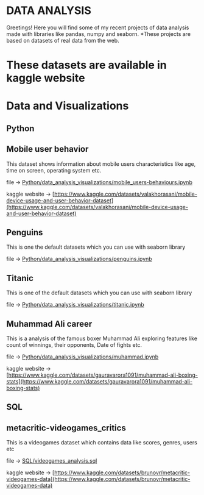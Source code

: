 # DATA ANALYSIS
Greetings!
Here you will find some of my recent projects of data analysis made with libraries like pandas, numpy and seaborn.
*These projects are based on datasets of real data from the web.
 # These datasets are available in kaggle website



 # Data and Visualizations
 ## Python 
 ## Mobile user behavior
 This dataset shows information about mobile users characteristics like age, time on screen, operating system etc.
 
 file -> [Python/data_analysis_visualizations/mobile_users-behaviours.ipynb](Python/data_analysis_visualizations/mobile_users-behaviours.ipynb)

 kaggle website -> [https://www.kaggle.com/datasets/valakhorasani/mobile-device-usage-and-user-behavior-dataset](https://www.kaggle.com/datasets/valakhorasani/mobile-device-usage-and-user-behavior-dataset)

 ## Penguins
 This is one the default datasets which you can use with seaborn library 
 
 file -> [Python/data_analysis_visualizations/penguins.ipynb](Python/data_analysis_visualizations/penguins.ipynb)
 ## Titanic 
 This is one of the default datasets which you can use with seaborn library 
 
 file -> [Python/data_analysis_visualizations/titanic.ipynb](Python/data_analysis_visualizations/titanic.ipynb)
 ## Muhammad Ali career
This is a analysis of the famous boxer Muhammad Ali exploring features like count of winnings, their opponents, Date of fights etc.

file -> [Python/data_analysis_visualizations/muhammad.ipynb](Python/data_analysis_visualizations/muhammad.ipynb)

kaggle website -> [https://www.kaggle.com/datasets/gauravarora1091/muhammad-ali-boxing-stats](https://www.kaggle.com/datasets/gauravarora1091/muhammad-ali-boxing-stats)

 
## SQL

## metacritic-videogames_critics
This is a videogames dataset which contains data like scores, genres, users etc

file -> [SQL/videogames_analysis.sql](SQL/videogames_analysis.sql)

kaggle website -> [https://www.kaggle.com/datasets/brunovr/metacritic-videogames-data](https://www.kaggle.com/datasets/brunovr/metacritic-videogames-data)


 
  

 





 


